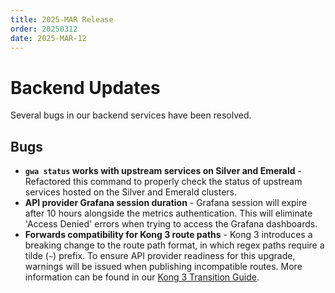 ```yaml
---
title: 2025-MAR Release
order: 20250312
date: 2025-MAR-12
---
```


# Backend Updates

Several bugs in our backend services have been resolved.

## Bugs

- **`gwa status` works with upstream services on Silver and Emerald** - Refactored this command to properly check the status of upstream services hosted on the Silver and Emerald clusters.
- **API provider Grafana session duration** - Grafana session will expire after 10 hours alongside the metrics authentication. This will eliminate 'Access Denied' errors when trying to access the Grafana dashboards.
- **Forwards compatibility for Kong 3 route paths** - Kong 3 introduces a breaking change to the route path format, in which regex paths require a tilde (`~`) prefix. To ensure API provider readiness for this upgrade, warnings will be issued when publishing incompatible routes. More information can be found in our [Kong 3 Transition Guide](https://developer.gov.bc.ca/docs/default/component/aps-infra-platform-docs/reference/kong3-upgrade/).